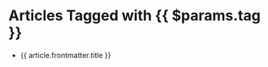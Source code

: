 <script setup>
import { useData } from 'vitepress'
import {data as tagged} from './tagged.data.js';

const { params } = useData()
const articles = tagged.filter(page => page.frontmatter.tags.includes(params.value.tag));
</script>

# Articles Tagged with {{ $params.tag }}

<ul>
    <li v-for="article in articles" :key="article.url">
        <a :href="article.url">{{ article.frontmatter.title }}</a>
    </li>
</ul>
